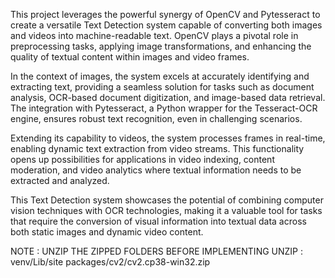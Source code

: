 This project leverages the powerful synergy of OpenCV and Pytesseract to create a versatile Text Detection system capable of converting both images and videos into machine-readable text. OpenCV plays a pivotal role in preprocessing tasks, applying image transformations, and enhancing the quality of textual content within images and video frames.

In the context of images, the system excels at accurately identifying and extracting text, providing a seamless solution for tasks such as document analysis, OCR-based document digitization, and image-based data retrieval. The integration with Pytesseract, a Python wrapper for the Tesseract-OCR engine, ensures robust text recognition, even in challenging scenarios.

Extending its capability to videos, the system processes frames in real-time, enabling dynamic text extraction from video streams. This functionality opens up possibilities for applications in video indexing, content moderation, and video analytics where textual information needs to be extracted and analyzed.

This Text Detection system showcases the potential of combining computer vision techniques with OCR technologies, making it a valuable tool for tasks that require the conversion of visual information into textual data across both static images and dynamic video content.



NOTE : UNZIP THE ZIPPED FOLDERS BEFORE IMPLEMENTING
UNZIP : venv/Lib/site packages/cv2/cv2.cp38-win32.zip
